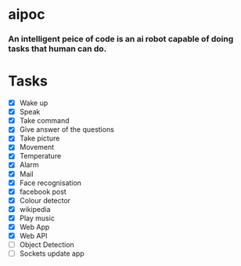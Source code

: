 # aipoc
### An intelligent peice of code is an ai robot capable of doing tasks that human can do.

# Tasks
- [x] Wake up
- [x] Speak
- [x] Take command
- [x] Give answer of the questions
- [x] Take picture
- [x] Movement
- [x] Temperature
- [x] Alarm
- [x] Mail
- [x] Face recognisation
- [x] facebook post
- [x] Colour detector
- [x] wikipedia
- [x] Play music
- [x] Web App
- [x] Web API
- [ ] Object Detection
- [ ] Sockets update app 
